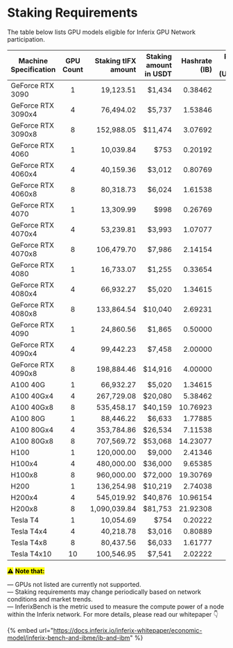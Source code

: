 # Staking Requirements

The table below lists GPU models eligible for Inferix GPU Network participation.&#x20;

<table><thead><tr><th width="164.64117431640625">Machine Specification</th><th width="53.49603271484375" align="center">GPU Count</th><th width="107.236572265625" align="right">Staking tIFX amount</th><th align="right">Staking amount in USDT</th><th align="right">Hashrate (IB)</th><th align="right">Renting Price (USDT/h)</th></tr></thead><tbody><tr><td>GeForce RTX 3090</td><td align="center">1</td><td align="right">19,123.51</td><td align="right">$1,434</td><td align="right">0.38462</td><td align="right">$0.2</td></tr><tr><td>GeForce RTX 3090x4</td><td align="center">4</td><td align="right">76,494.02</td><td align="right">$5,737</td><td align="right">1.53846</td><td align="right">$0.8</td></tr><tr><td>GeForce RTX 3090x8</td><td align="center">8</td><td align="right">152,988.05</td><td align="right">$11,474</td><td align="right">3.07692</td><td align="right">$1.6</td></tr><tr><td>GeForce RTX 4060</td><td align="center">1</td><td align="right">10,039.84</td><td align="right">$753</td><td align="right">0.20192</td><td align="right">$0.1</td></tr><tr><td>GeForce RTX 4060x4</td><td align="center">4</td><td align="right">40,159.36</td><td align="right">$3,012</td><td align="right">0.80769</td><td align="right">$0.4</td></tr><tr><td>GeForce RTX 4060x8</td><td align="center">8</td><td align="right">80,318.73</td><td align="right">$6,024</td><td align="right">1.61538</td><td align="right">$0.8</td></tr><tr><td>GeForce RTX 4070</td><td align="center">1</td><td align="right">13,309.99</td><td align="right">$998</td><td align="right">0.26769</td><td align="right">$0.13</td></tr><tr><td>GeForce RTX 4070x4</td><td align="center">4</td><td align="right">53,239.81</td><td align="right">$3,993</td><td align="right">1.07077</td><td align="right">$0.53</td></tr><tr><td>GeForce RTX 4070x8</td><td align="center">8</td><td align="right">106,479.70</td><td align="right">$7,986</td><td align="right">2.14154</td><td align="right">$1.07</td></tr><tr><td>GeForce RTX 4080</td><td align="center">1</td><td align="right">16,733.07</td><td align="right">$1,255</td><td align="right">0.33654</td><td align="right">$0.17</td></tr><tr><td>GeForce RTX 4080x4</td><td align="center">4</td><td align="right">66,932.27</td><td align="right">$5,020</td><td align="right">1.34615</td><td align="right">$0.67</td></tr><tr><td>GeForce RTX 4080x8</td><td align="center">8</td><td align="right">133,864.54</td><td align="right">$10,040</td><td align="right">2.69231</td><td align="right">$1.34</td></tr><tr><td>GeForce RTX 4090</td><td align="center">1</td><td align="right">24,860.56</td><td align="right">$1,865</td><td align="right">0.50000</td><td align="right">$0.25</td></tr><tr><td>GeForce RTX 4090x4</td><td align="center">4</td><td align="right">99,442.23</td><td align="right">$7,458</td><td align="right">2.00000</td><td align="right">$0.99</td></tr><tr><td>GeForce RTX 4090x8</td><td align="center">8</td><td align="right">198,884.46</td><td align="right">$14,916</td><td align="right">4.00000</td><td align="right">$1.99</td></tr><tr><td>A100 40G</td><td align="center">1</td><td align="right">66,932.27</td><td align="right">$5,020</td><td align="right">1.34615</td><td align="right">$0.67</td></tr><tr><td>A100 40Gx4</td><td align="center">4</td><td align="right">267,729.08</td><td align="right">$20,080</td><td align="right">5.38462</td><td align="right">$2.68</td></tr><tr><td>A100 40Gx8</td><td align="center">8</td><td align="right">535,458.17</td><td align="right">$40,159</td><td align="right">10.76923</td><td align="right">$5.36</td></tr><tr><td>A100 80G</td><td align="center">1</td><td align="right">88,446.22</td><td align="right">$6,633</td><td align="right">1.77885</td><td align="right">$0.88</td></tr><tr><td>A100 80Gx4</td><td align="center">4</td><td align="right">353,784.86</td><td align="right">$26,534</td><td align="right">7.11538</td><td align="right">$3.54</td></tr><tr><td>A100 80Gx8</td><td align="center">8</td><td align="right">707,569.72</td><td align="right">$53,068</td><td align="right">14.23077</td><td align="right">$7.08</td></tr><tr><td>H100</td><td align="center">1</td><td align="right">120,000.00</td><td align="right">$9,000</td><td align="right">2.41346</td><td align="right">$1.2</td></tr><tr><td>H100x4</td><td align="center">4</td><td align="right">480,000.00</td><td align="right">$36,000</td><td align="right">9.65385</td><td align="right">$4.8</td></tr><tr><td>H100x8</td><td align="center">8</td><td align="right">960,000.00</td><td align="right">$72,000</td><td align="right">19.30769</td><td align="right">$9.6</td></tr><tr><td>H200</td><td align="center">1</td><td align="right">136,254.98</td><td align="right">$10,219</td><td align="right">2.74038</td><td align="right">$1.36</td></tr><tr><td>H200x4</td><td align="center">4</td><td align="right">545,019.92</td><td align="right">$40,876</td><td align="right">10.96154</td><td align="right">$5.45</td></tr><tr><td>H200x8</td><td align="center">8</td><td align="right">1,090,039.84</td><td align="right">$81,753</td><td align="right">21.92308</td><td align="right">$10.9</td></tr><tr><td>Tesla T4</td><td align="center">1</td><td align="right">10,054.69</td><td align="right">$754</td><td align="right">0.20222</td><td align="right">$0.08</td></tr><tr><td>Tesla T4x4</td><td align="center">4</td><td align="right">40,218.78</td><td align="right">$3,016</td><td align="right">0.80889</td><td align="right">$0.32</td></tr><tr><td>Tesla T4x8</td><td align="center">8</td><td align="right">80,437.56</td><td align="right">$6,033</td><td align="right">1.61777</td><td align="right">$0.64</td></tr><tr><td>Tesla T4x10</td><td align="center">10</td><td align="right">100,546.95</td><td align="right">$7,541</td><td align="right">2.02222</td><td align="right">$0.8</td></tr></tbody></table>

<mark style="background-color:yellow;">⚠️</mark> <mark style="background-color:yellow;"></mark><mark style="background-color:yellow;">**Note that:**</mark>

— GPUs not listed are currently not supported. \
— Staking requirements may change periodically based on network conditions and market trends.\
— InferixBench is the metric used to measure the compute power of a node within the Inferix network. For more details, please read our whitepaper 👇

{% embed url="https://docs.inferix.io/inferix-whitepaper/economic-model/inferix-bench-and-ibme/ib-and-ibm" %}
